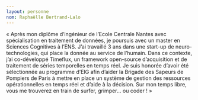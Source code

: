 ```yaml
---
layout: personne 
nom: Raphaëlle Bertrand-Lalo 
---
```


« Après mon diplôme d’ingénieur de l’Ecole Centrale Nantes avec spécialisation en traitement de données, je poursuis avec un master en Sciences Cognitives à l’ENS. J’ai travaillé 3 ans dans une start-up de neuro-technologies, qui place la donnée au service de l’humain. Dans ce contexte, j’ai co-développé Timeflux, un framework open-source d’acquisition et de traitement de séries temporelles en temps réel. Je suis honorée d’avoir été sélectionnée au programme d’EIG afin d’aider la Brigade des Sapeurs de Pompiers de Paris à mettre en place un système de gestion des ressources opérationnelles en temps réel et d’aide à la décision. Sur mon temps libre, vous me trouverez en train de surfer, grimper… ou coder ! »
